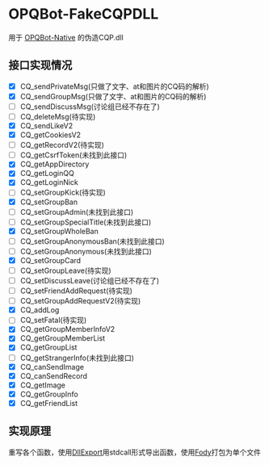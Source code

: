 # OPQBot-FakeCQPDLL
用于 [OPQBot-Native](https://github.com/Hellobaka/OPQBot-Native) 的伪造CQP.dll
## 接口实现情况
- [x] CQ_sendPrivateMsg(只做了文字、at和图片的CQ码的解析)
- [x] CQ_sendGroupMsg(只做了文字、at和图片的CQ码的解析)
- [ ] CQ_sendDiscussMsg(讨论组已经不存在了)
- [ ] CQ_deleteMsg(待实现)
- [x] CQ_sendLikeV2
- [x] CQ_getCookiesV2
- [ ] CQ_getRecordV2(待实现)
- [ ] CQ_getCsrfToken(未找到此接口)
- [x] CQ_getAppDirectory
- [x] CQ_getLoginQQ
- [x] CQ_getLoginNick
- [ ] CQ_setGroupKick(待实现)
- [x] CQ_setGroupBan
- [ ] CQ_setGroupAdmin(未找到此接口)
- [ ] CQ_setGroupSpecialTitle(未找到此接口)
- [x] CQ_setGroupWholeBan
- [ ] CQ_setGroupAnonymousBan(未找到此接口)
- [ ] CQ_setGroupAnonymous(未找到此接口)
- [x] CQ_setGroupCard
- [ ] CQ_setGroupLeave(待实现)
- [ ] CQ_setDiscussLeave(讨论组已经不存在了)
- [ ] CQ_setFriendAddRequest(待实现)
- [ ] CQ_setGroupAddRequestV2(待实现)
- [x] CQ_addLog
- [ ] CQ_setFatal(待实现)
- [x] CQ_getGroupMemberInfoV2
- [x] CQ_getGroupMemberList
- [x] CQ_getGroupList
- [ ] CQ_getStrangerInfo(未找到此接口)
- [x] CQ_canSendImage
- [x] CQ_canSendRecord
- [x] CQ_getImage
- [x] CQ_getGroupInfo
- [x] CQ_getFriendList
## 实现原理
重写各个函数，使用[DllExport](https://github.com/3F/DllExport)用stdcall形式导出函数，使用[Fody](https://github.com/Fody/Costura)打包为单个文件

